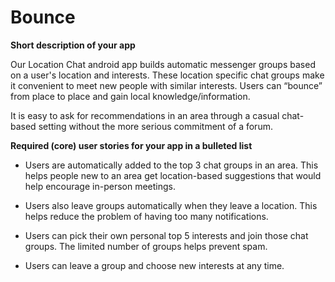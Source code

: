 # Bounce

**Short description of your app**

Our Location Chat android app builds automatic messenger groups based on a user's location and interests. These location specific chat groups make it convenient to meet new people with similar interests. Users can “bounce” from place to place and gain local knowledge/information.

It is easy to ask for recommendations in an area through a casual chat-based setting without the more serious commitment of a forum. 

**Required (core) user stories for your app in a bulleted list**

* Users are automatically added to the top 3 chat groups in an area. This helps people new to an area get location-based suggestions that would help encourage in-person meetings. 

* Users also leave groups automatically when they leave a location. This helps reduce the problem of having too many notifications. 

* Users can pick their own personal top 5 interests and join those chat groups. The limited number of groups helps prevent spam. 

* Users can leave a group and choose new interests at any time.

